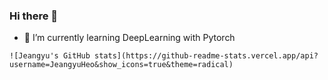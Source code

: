 ### Hi there 👋



- 🌱 I’m currently learning DeepLearning with Pytorch

  
  

```
![Jeangyu's GitHub stats](https://github-readme-stats.vercel.app/api?username=JeangyuHeo&show_icons=true&theme=radical)
```



#### 
